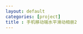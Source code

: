 ```yaml
---
layout: default
categories: [project]
title : 手机移动端水平滑动相册2
---
```


<link rel="stylesheet" href="lrtk.css" />
<script src="/javascripts/tk.islider.js"></script>
<div id="iSlider-effect-wrapper">
    <div id="animation-effect" class="iSlider-effect"></div>
</div>


<!-- 图片高度自适应 -->
<script type="text/javascript">
var link = "/project/photowall/";
var imgList = [];
imgList.push("http://tiankonguse.com/lab/cloudLink/baidupan.php?url=/1915453531/295002876.jpg");
imgList.push("http://tiankonguse.com/lab/cloudLink/baidupan.php?url=/1915453531/301178483.jpg");
imgList.push("http://tiankonguse.com/lab/cloudLink/baidupan.php?url=/1915453531/303276483.jpg");
imgList.push("http://tiankonguse.com/lab/cloudLink/baidupan.php?url=/1915453531/305125988.jpg");
imgList.push("http://tiankonguse.com/lab/cloudLink/baidupan.php?url=/1915453531/307156613.jpg");
imgList.push("http://tiankonguse.com/lab/cloudLink/baidupan.php?url=/1915453531/308843132.jpg");
imgList.push("http://tiankonguse.com/lab/cloudLink/baidupan.php?url=/1915453531/310617989.jpg");
imgList.push("http://tiankonguse.com/lab/cloudLink/baidupan.php?url=/1915453531/312398589.jpg");
imgList.push("http://tiankonguse.com/lab/cloudLink/baidupan.php?url=/1915453531/314567897.jpg");
imgList.push("http://tiankonguse.com/lab/cloudLink/baidupan.php?url=/1915453531/316447966.jpg");

var content = [];
$.each(imgList,function(index,value){
    content.push({
        "content" : value
    });  
});



tk.comment.isHaveComment = false;
if(tk.isMobile.any()){
    jQuery(window).load(function(){
	    var win_height = jQuery(window).height();
	    var img_height = win_height * 0.80;
	    jQuery('#animation-effect').css('height',img_height  + 'px');
    });
    tk.ad.isLoadGoogleJs = false;
    tk.ad.isShowPageFoot = false;
    jQuery(document).ready(function(){
        tk.ad.loadGoogleJs(true);
        jQuery(".ad-page-footer").show();
	    tk.ad.showPageFoot("ad-page-footer","auto" ,true);
    });
}
jQuery(document).ready(function(){
    //all animation effect
    var islider1 = new TK.iSlider({
        data: content,
        dom: document.getElementById("animation-effect"),
        duration: 2000,
        animateType: 'default',
        isAutoplay: true,
        isLooping: true,
        isVertical: false
    });
    islider1.bindMouse();
});

</script>


